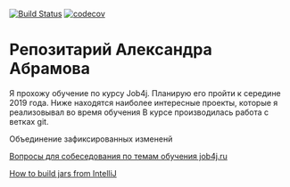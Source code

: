 [![Build Status](https://travis-ci.org/a11exe/job4j.svg?branch=master)](https://travis-ci.org/a11exe/job4j)
[![codecov](https://codecov.io/gh/a11exe/job4j/branch/master/graph/badge.svg)](https://codecov.io/gh/a11exe/job4j)

# Репозитарий Александра Абрамова
Я прохожу обучение по курсу Job4j. Планирую его пройти к середине 2019 года.
Ниже находятся наиболее интересные проекты, которые я реализовывал во время обучения
В курсе производилась работа с ветках git.

Объединение зафиксированных измененй

[Вопросы для собеседования по темам обучения job4j.ru](interview_questions#вопросы-для-собеседования-по-темам-обучения-job4jru)

[How to build jars from IntelliJ](build_jars/BuildJars.MD#how-to-build-jars-from-intellijbuild_jars#How-to-build-jars-from-IntelliJ)

